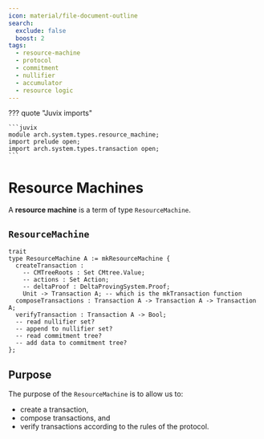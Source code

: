 ```yaml
---
icon: material/file-document-outline
search:
  exclude: false
  boost: 2
tags:
  - resource-machine
  - protocol
  - commitment
  - nullifier
  - accumulator
  - resource logic
---
```


??? quote "Juvix imports"

    ```juvix
    module arch.system.types.resource_machine;
    import prelude open;
    import arch.system.types.transaction open;
    ```

# Resource Machines

A **resource machine** is a term of type `ResourceMachine`.

## `ResourceMachine`

```juvix
trait
type ResourceMachine A := mkResourceMachine {
  createTransaction :
    -- CMTreeRoots : Set CMtree.Value;
    -- actions : Set Action;
    -- deltaProof : DeltaProvingSystem.Proof;
    Unit -> Transaction A; -- which is the mkTransaction function
  composeTransactions : Transaction A -> Transaction A -> Transaction A;
  verifyTransaction : Transaction A -> Bool;
  -- read nullifier set?
  -- append to nullifier set?
  -- read commitment tree?
  -- add data to commitment tree?
};
```

## Purpose

The purpose of the `ResourceMachine` is to allow us to:

- create a transaction,
- compose transactions, and
- verify transactions according to the rules of the protocol.
